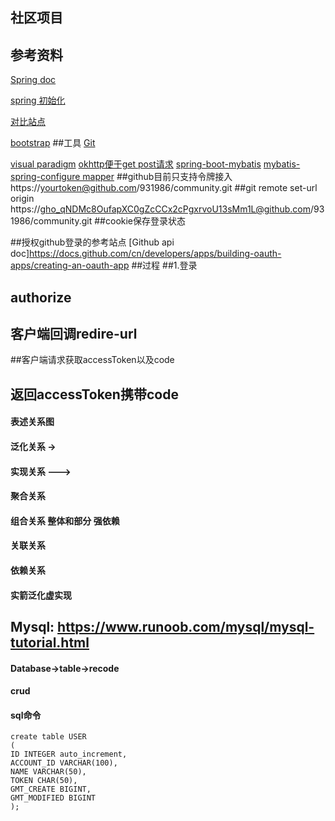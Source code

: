 ## 社区项目


## 参考资料
[Spring doc](https://spring.io)

[spring 初始化](https:spring.io/guides)

[对比站点](https://elasticsearch.cn.explore)

[bootstrap](https://v3.bootcss.com/getting-started/)
##工具
[Git](https://git-scm.com/download)

[visual paradigm](https://www.visual-paradigm.com)
[okhttp便于get post请求](https://square.github.io/okhttp/)
[spring-boot-mybatis](https://docs.spring.io/spring-boot/docs/2.2.0.RC1/reference/htmlsingle/#boot-features-embedded-database-support)
[mybatis-spring-configure mapper](http://mybatis.org/spring-boot-starter/mybatis-spring-boot-autoconfigure/)
##github目前只支持令牌接入   https://yourtoken@github.com/931986/community.git
##git remote set-url origin  https://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@github.com/931986/community.git
##cookie保存登录状态

##授权github登录的参考站点
[Github api doc]https://docs.github.com/cn/developers/apps/building-oauth-apps/creating-an-oauth-app
##过程
##1.登录
## authorize
## 客户端回调redire-url
##客户端请求获取accessToken以及code
## 返回accessToken携带code

####  表述关系图
####   泛化关系  ->
####   实现关系 --->
####  聚合关系
#### 组合关系 整体和部分 强依赖
####  关联关系
####  依赖关系
####  实箭泛化虚实现
## Mysql:  https://www.runoob.com/mysql/mysql-tutorial.html
#### Database->table->recode
#### crud
#### sql命令

```
create table USER
(
ID INTEGER auto_increment,
ACCOUNT_ID VARCHAR(100),
NAME VARCHAR(50),
TOKEN CHAR(50),
GMT_CREATE BIGINT,
GMT_MODIFIED BIGINT
);
```





